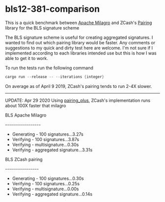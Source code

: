 # bls12-381-comparison
This is a quick benchmark between [Apache Milagro](https://github.com/apache/incubator-milagro-crypto) and
ZCash's [Pairing](https://crates.io/crates/pairing) library for the BLS signature scheme

The BLS signature scheme is useful for creating aggregated signatures. I wanted to find out which pairing library would be faster.
Any comments or suggestions to my quick and dirty test here are welcome. I'm not sure if I implemented according to each
libraries intended use but this is how I was able to get it to work.

To run the tests run the following command
```rust
cargo run --release -- --iterations {integer}
```

On average as of April 9 2019, ZCash's pairing tends to run 2-4X slower.


-----

UPDATE: Apr 29 2020
Using [pairing_plus](https://crates.io/crates/pairing-plus), ZCash's implementation runs about
100X faster that milagro

BLS Apache Milagro

\------------------

- Generating - 100 signatures...3.27s
- Verifying - 100 signatures...3.87s
- Verifying - multisignature...0.30s
- Verifying - aggregated signature...3.31s

BLS ZCash pairing

\-----------------

- Generating - 100 signatures...0.30s
- Verifying - 100 signatures...0.25s
- Verifying - multisignature...0.00s
- Verifying - aggregated signature...0.14s

